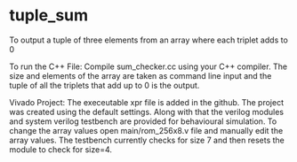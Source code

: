 # tuple_sum
To output a tuple of three elements from an array where each triplet adds to 0

To run the C++ File:
Compile sum_checker.cc using your C++ compiler. The size and elements of the array are taken as command line input and the tuple of all the triplets that add up to 0 is the output.

Vivado Project:
The execeutable xpr file is added in the github. The project was created using the default settings.
Along with that the verilog modules and system verilog testbench are provided for behavioural simulation.
To change the array values open main/rom_256x8.v file and manually edit the array values.
The testbench currently checks for size 7 and then resets the module to check for size=4.
